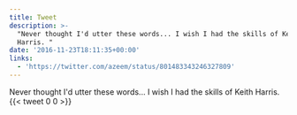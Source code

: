 ```yaml
---
title: Tweet
description: >-
  "Never thought I'd utter these words... I wish I had the skills of Keith
  Harris. "
date: '2016-11-23T18:11:35+00:00'
links:
  - 'https://twitter.com/azeem/status/801483343246327809'
---
```

Never thought I'd utter these words... I wish I had the skills of Keith Harris. 
      {{< tweet 0 0 >}}
    
